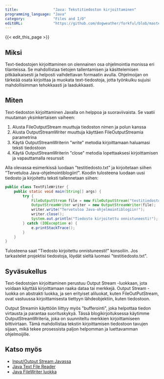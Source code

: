 ```yaml
---
title:                "Java: Tekstitiedoston kirjoittaminen"
programming_language: "Java"
category:             "Files and I/O"
editURL:              "https://github.com/dogweather/forkful/blob/master/content/fi/java/writing-a-text-file.md"
---
```


{{< edit_this_page >}}

## Miksi

Text-tiedostojen kirjoittaminen on olennainen osa ohjelmointia monissa eri tilanteissa. Se mahdollistaa tietojen tallentamisen ja käsittelemisen pitkäaikaisesti ja helposti vaihdettavan formaatin avulla. Ohjelmoijan on tärkeää osata kirjoittaa ja muokata text-tiedostoja, jotta työnkulku sujuisi mahdollisimman tehokkaasti ja laadukkaasti.

## Miten

Text-tiedoston kirjoittaminen Javalla on helppoa ja suoraviivaista. Se vaatii muutaman yksinkertaisen vaiheen:

1. Alusta FileOutputStream muuttuja tiedoston nimen ja polun kanssa
2. Alusta OutputStreamWriter muuttuja käyttäen FileOutputStreamia parametrina
3. Käytä OutputStreamWriterin "write" metodia kirjoittamaan haluamasi teksti tiedostoon
4. Käytä OutputStreamWriterin "close" metodia lopettaaksesi kirjoittamisen ja vapauttamalla resurssit

Alla olevassa esimerkissä luodaan "testitiedosto.txt" ja kirjoitetaan siihen "Tervetuloa Java-ohjelmointiblogiin!". Koodin tulosteena luodaan uusi tiedosto ja kirjoitettu teksti tallennetaan siihen:

```Java
public class TextFileWriter {
    public static void main(String[] args) {
        try {
            FileOutputStream file = new FileOutputStream("testitiedosto.txt");
            OutputStreamWriter writer = new OutputStreamWriter(file);
            writer.write("Tervetuloa Java-ohjelmointiblogiin!");
            writer.close();
            System.out.println("Tiedosto kirjoitettu onnistuneesti!");
        } catch (IOException e) {
            e.printStackTrace();
        }
    }
}
```

Tulosteena saat "Tiedosto kirjoitettu onnistuneesti!" konsoliin. Jos tarkastelet projektisi tiedostoja, löydät sieltä luomasi "testitiedosto.txt".

## Syväsukellus

Text-tiedostojen kirjoittaminen perustuu Output Stream -luokkaan, jota voidaan käyttää kirjoittamaan raaka dataa tai merkkejä. Output Stream -luokka on abstrakti luokka, ja sen erityiset aliluokat, kuten FileOutPutStream, ovat vastuussa kirjoittamisesta tiettyyn lähdeobjektiin, kuten tiedostoon.

Output Streamin käyttöön liittyy myös "bufferointi", joka helpottaa tiedon virtausta ja parantaa suorituskykyä. Tässä blogikirjoituksessa käytimme OutputStreamWriteria, joka on suunniteltu merkkien kirjoittamiseen bittivirtaan. Tämä mahdollistaa tekstin kirjoittamisen tiedostoon tavujen sijaan, mikä tekee prosessista paljon helpomman ja luettavamman ohjelmoijille.

## Katso myös

- [Input/Output Stream Javassa](https://www.tutorialspoint.com/java/java_files_io.htm)
- [Java Text File Reader](https://www.javatpoint.com/java-read-file)
- [Java FileWriter luokka](https://docs.oracle.com/javase/7/docs/api/java/io/FileWriter.html)